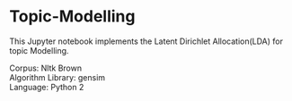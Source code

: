 # Topic-Modelling

This Jupyter notebook implements the Latent Dirichlet Allocation(LDA) for topic Modelling. 

Corpus: Nltk Brown <br>
Algorithm Library: gensim <br>
Language: Python 2 <br>

